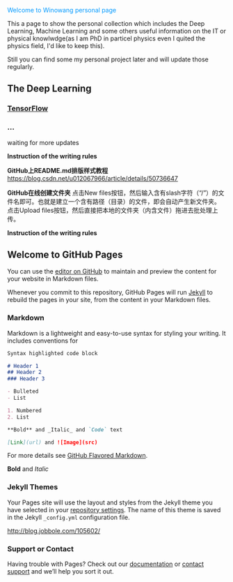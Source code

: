
<font color=#0099ff>Welcome to Winowang personal page</font>


This a page to show the personal collection which includes the Deep Learning, Machine Learning and some others useful information on the IT or physical knowlwdge(as I am PhD in particel physics even I quited the physics field, I'd like to keep this).

Still you can find some my personal project later and will update those regularly. 

## The Deep Learning 
 ### [TensorFlow](https://github.com/Winowang/Winowang.github.io/blob/master/Deep%20Learning/TensorFlow/BasicInfo.md)
 ### ...
 
waiting for more updates


**Instruction of the writing rules**

**GitHub上README.md排版样式教程**
https://blog.csdn.net/u012067966/article/details/50736647


**GitHub在线创建文件夹**
点击New files按钮，然后输入含有slash字符（“/”）的文件名即可。也就是建立一个含有路径（目录）的文件，即会自动产生新文件夹。
点击Upload files按钮，然后直接把本地的文件夹（内含文件）拖进去批处理上传。

**Instruction of the writing rules**



## Welcome to GitHub Pages

You can use the [editor on GitHub](https://github.com/Winowang/Winowang.github.io/edit/master/README.md) to maintain and preview the content for your website in Markdown files.

Whenever you commit to this repository, GitHub Pages will run [Jekyll](https://jekyllrb.com/) to rebuild the pages in your site, from the content in your Markdown files.

### Markdown

Markdown is a lightweight and easy-to-use syntax for styling your writing. It includes conventions for

```markdown
Syntax highlighted code block

# Header 1
## Header 2
### Header 3

- Bulleted
- List

1. Numbered
2. List

**Bold** and _Italic_ and `Code` text

[Link](url) and ![Image](src)
```

For more details see [GitHub Flavored Markdown](https://guides.github.com/features/mastering-markdown/).


**Bold** and _Italic_


### Jekyll Themes

Your Pages site will use the layout and styles from the Jekyll theme you have selected in your [repository settings](https://github.com/Winowang/Winowang.github.io/settings). The name of this theme is saved in the Jekyll `_config.yml` configuration file.

http://blog.jobbole.com/105602/

### Support or Contact

Having trouble with Pages? Check out our [documentation](https://help.github.com/categories/github-pages-basics/) or [contact support](https://github.com/contact) and we’ll help you sort it out.

